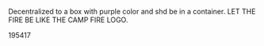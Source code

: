 <!-- Change the banner the main -->
Decentralized to a box with purple color and shd be in a container.
LET THE FIRE BE LIKE THE CAMP FIRE LOGO.

195417